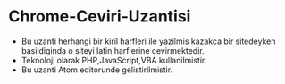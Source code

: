 # Chrome-Ceviri-Uzantisi

 * Bu uzanti herhangi bir kiril harfleri ile yazilmis kazakca bir sitedeyken basildiginda o siteyi latin harflerine cevirmektedir.
 * Teknoloji olarak PHP,JavaScript,VBA kullanilmistir.
 * Bu uzanti Atom editorunde gelistirilmistir.
